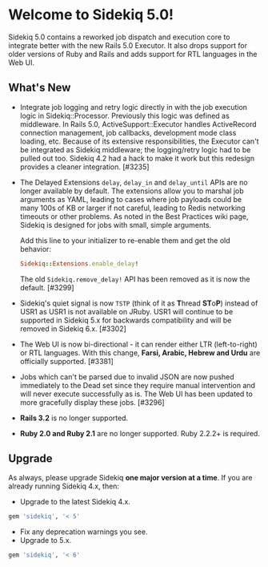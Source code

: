 # Welcome to Sidekiq 5.0!

Sidekiq 5.0 contains a reworked job dispatch and execution core to integrate
better with the new Rails 5.0 Executor.  It also drops support for older
versions of Ruby and Rails and adds support for RTL languages in the Web UI.

## What's New

* Integrate job logging and retry logic directly in with the job
  execution logic in Sidekiq::Processor.  Previously this logic was
  defined as middleware.  In Rails 5.0, ActiveSupport::Executor handles ActiveRecord
  connection management, job callbacks, development mode class loading,
  etc.  Because of its extensive responsibilities, the Executor can't be
  integrated as Sidekiq middleware; the logging/retry logic had to be pulled out
  too.  Sidekiq 4.2 had a hack to make it work but this redesign provides
  a cleaner integration. [#3235]
* The Delayed Extensions `delay`, `delay_in` and `delay_until` APIs are
  no longer available by default.  The extensions allow you to marshal
  job arguments as YAML, leading to cases where job payloads could be many
  100s of KB or larger if not careful, leading to Redis networking
  timeouts or other problems.  As noted in the Best Practices wiki page,
  Sidekiq is designed for jobs with small, simple arguments.

  Add this line to your initializer to re-enable them and get the old behavior:
  ```ruby
  Sidekiq::Extensions.enable_delay!
  ```
  The old `Sidekiq.remove_delay!` API has been removed as it is now the default. [#3299]
* Sidekiq's quiet signal is now `TSTP` (think of it as **T**hread
  **ST**o**P**) instead of USR1 as USR1 is not available on JRuby.
  USR1 will continue to be supported in Sidekiq 5.x for backwards
  compatibility and will be removed in Sidekiq 6.x. [#3302]
* The Web UI is now bi-directional - it can render either LTR
  (left-to-right) or RTL languages. With this change, **Farsi, Arabic,
  Hebrew and Urdu** are officially supported. [#3381]
* Jobs which can't be parsed due to invalid JSON are now pushed
  immediately to the Dead set since they require manual intervention and
  will never execute successfully as is.  The Web UI has been updated to
  more gracefully display these jobs. [#3296]
* **Rails 3.2** is no longer supported.
* **Ruby 2.0 and Ruby 2.1** are no longer supported. Ruby 2.2.2+ is required.

## Upgrade

As always, please upgrade Sidekiq **one major version at a time**.
If you are already running Sidekiq 4.x, then:

* Upgrade to the latest Sidekiq 4.x.
```ruby
gem 'sidekiq', '< 5'
```
* Fix any deprecation warnings you see.
* Upgrade to 5.x.
```ruby
gem 'sidekiq', '< 6'
```

